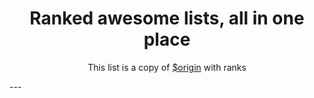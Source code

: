 <h1 align="center">
Ranked awesome lists, all in one place
</h1>
<p align="center">
	This list is a copy of <a href="$origin">$origin</a> with ranks
</p>
---
